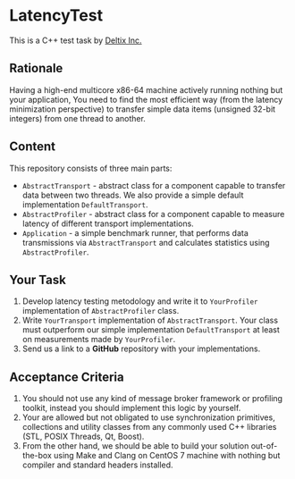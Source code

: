 # LatencyTest

This is a C++ test task by [Deltix Inc.](www.deltixlab.com)

## Rationale

Having a high-end multicore x86-64 machine actively running nothing but your application, You need to find the most efficient way (from the latency minimization perspective) to transfer simple data items (unsigned 32-bit integers) from one thread to another.

## Content

This repository consists of three main parts:
  * `AbstractTransport` - abstract class for a component capable to transfer data between two threads. We also provide a simple default implementation `DefaultTransport`.
  * `AbstractProfiler` - abstract class for a component capable to measure latency of different transport implementations.
  * `Application` - a simple benchmark runner, that performs data transmissions via `AbstractTransport` and calculates statistics using `AbstractProfiler`.

## Your Task

  1. Develop latency testing metodology and write it to `YourProfiler` implementation of `AbstractProfiler` class.
  2. Write `YourTransport` implementation of `AbstractTransport`. Your class must outperform our simple implementation `DefaultTransport` at least on measurements made by `YourProfiler`.
  3. Send us a link to a **GitHub** repository with your implementations.

## Acceptance Criteria

  1. You should not use any kind of message broker framework or profiling toolkit, instead you should implement this logic by yourself. 
  2. Your are allowed but not obligated to use synchronization primitives, collections and utility classes from any commonly used C++ libraries (STL, POSIX Threads, Qt, Boost).
  3. From the other hand, we should be able to build your solution out-of-the-box using Make and Clang on CentOS 7 machine with nothing but compiler and standard headers installed.

